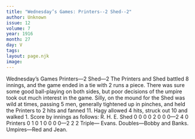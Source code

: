 ```yaml
---
title: "Wednesday’s Games: Printers--2 Shed--2"
author: Unknown
issue: 12
volume: 7
year: 1916
month: 27
day: V
tags:
layout: page.njk
image:
---
```

Wednesday’s Games    Printers—2 Shed—2       The Printers and Shed battled 8 innings, and the game ended in a tie with 2 runs a piece.       There was sure some good ball-playing on both sides, but poor decisions of the umpire took out much interest in the game.       Silly, on the mound for the Shed was wild at times, passing 5 men, generally tightened up in pinches, and held the Printers to 2 hits and fanned 11.       Hagy allowed 4 hits, struck out 10 and walked 1.      Score by innings as follows:       R. H. E. Shed 0 0 0 0 2 0 0 0—2 4 0 Printers 0 1 0 1 0 0 0 0—2 2 2       Triple— Evans.       Doubles—Bobby and Banks.       Umpires—Red and Jean.    


